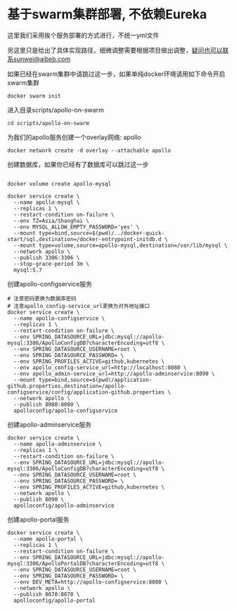 # 基于swarm集群部署, 不依赖Eureka

这里我们采用挨个服务部署的方式进行，不统一yml文件

另这里只是给出了具体实现路径，细微调整需要根据项目做出调整，疑问也可以联系sunwei@aibeb.com

如果已经在swarm集群中请跳过这一步，如果单纯docker环境请用如下命令开启swarm集群

```shell
docker swarm init
```

进入目录scripts/apollo-on-swarm

```shell
cd scripts/apollo-on-swarm
```

为我们的apollo服务创建一个overlay网络: apollo

```shell
docker network create -d overlay --attachable apollo
```

创建数据库，如果你已经有了数据库可以跳过这一步
```shell

docker volume create apollo-mysql

docker service create \
  --name apollo-mysql \
  --replicas 1 \
  --restart-condition on-failure \
  --env TZ=Asia/Shanghai \
  --env MYSQL_ALLOW_EMPTY_PASSWORD='yes' \
  --mount type=bind,source=$(pwd)/../docker-quick-start/sql,destination=/docker-entrypoint-initdb.d \
  --mount type=volume,source=apollo-mysql,destination=/var/lib/mysql \
  --network apollo \
  --publish 3306:3306 \
  --stop-grace-period 3m \
  mysql:5.7

```

创建apollo-configservice服务

```shell
# 注意密码更换为数据库密码
# 注意apollo_config-service_url更换为对外地址接口
docker service create \
  --name apollo-configservice \
  --replicas 1 \
  --restart-condition on-failure \
  --env SPRING_DATASOURCE_URL=jdbc:mysql://apollo-mysql:3306/ApolloConfigDB?characterEncoding=utf8 \
  --env SPRING_DATASOURCE_USERNAME=root \
  --env SPRING_DATASOURCE_PASSWORD= \
  --env SPRING_PROFILES_ACTIVE=github,kubernetes \
  --env apollo_config-service_url=http://localhost:8080 \
  --env apollo_admin-service_url=http://apollo-adminservice:8090 \
  --mount type=bind,source=$(pwd)/application-github.properties,destination=/apollo-configservice/config/application-github.properties \
  --network apollo \
  --publish 8080:8080 \
  apolloconfig/apollo-configservice
```

创建apollo-adminservice服务

```shell
docker service create \
  --name apollo-adminservice \
  --replicas 1 \
  --restart-condition on-failure \
  --env SPRING_DATASOURCE_URL=jdbc:mysql://apollo-mysql:3306/ApolloConfigDB?characterEncoding=utf8 \
  --env SPRING_DATASOURCE_USERNAME=root \
  --env SPRING_DATASOURCE_PASSWORD= \
  --env SPRING_PROFILES_ACTIVE=github,kubernetes \
  --network apollo \
  --publish 8090 \
  apolloconfig/apollo-adminservice
```

创建apollo-portal服务

```shell
docker service create \
  --name apollo-portal \
  --replicas 1 \
  --restart-condition on-failure \
  --env SPRING_DATASOURCE_URL=jdbc:mysql://apollo-mysql:3306/ApolloPortalDB?characterEncoding=utf8 \
  --env SPRING_DATASOURCE_USERNAME=root \
  --env SPRING_DATASOURCE_PASSWORD= \
  --env DEV_META=http://apollo-configservice:8080 \
  --network apollo \
  --publish 8070:8070 \
  apolloconfig/apollo-portal
```